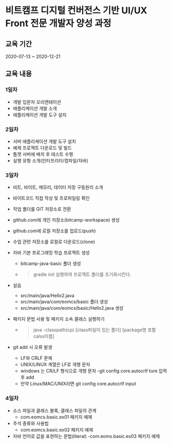 # 비트캠프 디지털 컨버전스 기반 UI/UX Front 전문 개발자 양성 과정

## 교육 기간

2020-07-13 ~ 2020-12-21

## 교육 내용

### 1일차

- 개발 입문자 오리엔테이션
- 애플리케이션 개발 소개
- 애플리케이션 개발 도구 설치

### 2일차

- 서버 애플리케이션 개발 도구 설치
- 예제 프로젝트 다운로드 및 빌드
- 톰캣 서버에 배치 후 테스트 수행
- 실행 유형 소개(인터프리터/컴파일/자바)

### 3일차

- 비트, 바이트, 메모리, 데이터 저장 구동원리 소개
- 바이트코드 직접 작성 및 프로파일링 확인
- 작업 폴더를 GIT 저장소로 전환
- github.com에 개인 저장소(bitcamp-workspace) 생성
- github.com에 로컬 저장소를 업로드(push)
- 수업 관련 저장소를 로컬로 다운로드(clone)
- 자바 기본 프로그래밍 학습 프로젝트 생성
    - bitcamp-java-basic 폴더 생성
    - > gradle init 실행하여 프로젝트 폴더를 초기화시킨다.
- 실습
    - src/main/java/Hello2.java
    - src/main/java/com/eomcs/basic 폴더 생성
    - src/main/java/com/eomcs/basic/Hello2.java 생성
- 패키지 문법 사용 및 패키지 소속 클래스 실행하기
    - > java -classpath(cp) [class파일이 있는 폴더] [package명 포함 calss이름]
    
- git add 시 오류 발생
    - LF와 CRLF 문제
    - UNIX/LINUX 계열은 LF로 개행 문자
    - windows 는 CR/LF 형식으로 개행 문자
    -git config core.autocrlf ture 입력 후 add
    - 만약 Linux/MAC/UNIX라면 git config core.autocrlf input

### 4일차

- 소스 파일과 클래스 블록, 클래스 파일의 관계
    - com.eomcs.basic.ex01 패키지 예제
- 주석 종류와 사용법
    - com.eomcs.basic.ex02 패키지 예제
- 자바 언어로 값을 표현하는 문법(literal)
    -com.eoms.basic.ex03 패키지 예제
